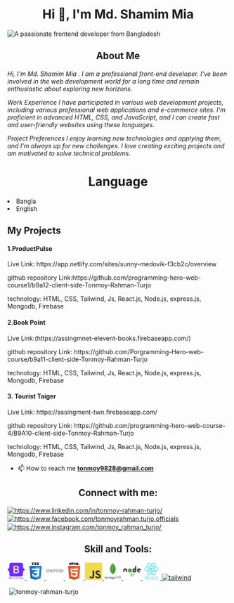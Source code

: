 

<h1 align="center">Hi 👋, I'm Md. Shamim Mia</h1>

![A passionate frontend developer from Bangladesh](https://i.ibb.co/DLwDJwV/2.png)
      
<h2 align="center">About Me</h2>
<h6>    Hi, I'm Md. Shamim Mia . I am a professional front-end developer. I've been involved in the web development world for a long time and remain enthusiastic about exploring new horizons.

Work Experience
I have participated in various web development projects, including various professional web applications and e-commerce sites. I'm proficient in advanced HTML, CSS, and JavaScript, and I can create fast and user-friendly websites using these languages.

Project Preferences
I enjoy learning new technologies and applying them, and I'm always up for new challenges. I love creating exciting projects and am motivated to solve technical problems.</h6>


 <div>
      <h1 align="center">Language</h1>
 <li>
 Bangla
  
 </li>
 <li> English</li>
 </div>

       
<div>
      <h2>My Projects</h2>
   <h4>
           1.ProductPulse
   </h4>
      Live Link: https://app.netlify.com/sites/sunny-medovik-f3cb2c/overview
            <p>  github repository Link:https://github.com/programming-hero-web-course1/b9a12-client-side-Tonmoy-Rahman-Turjo <p>
                  <p>technology: HTML, CSS, Tailwind, Js, React.js, Node.js, express.js, Mongodb, Firebase</p>
<h4>2.Book Point </h4>
Live Link:(https://assingmnet-elevent-books.firebaseapp.com/)

   <p> github repository Link: https://github.com/Porgramming-Hero-web-course/b9a11-client-side-Tonmoy-Rahman-Turjo <p>
         <p>technology: HTML, CSS, Tailwind, Js, React.js, Node.js, express.js, Mongodb, Firebase</p>
<h4> 3. Tourist Taiger</h4>
Live Link: https://assingment-twn.firebaseapp.com/
<p>github repository Link:  https://github.com/programming-hero-web-course-4/B9A10-client-side-Tonmoy-Rahman-Turjo</p>
<p>technology: HTML, CSS, Tailwind, Js, React.js, Node.js, express.js, Mongodb, Firebase</p>
</div>

- 📫 How to reach me **tonmoy9828@gmail.com**

<h2  align="center">Connect with me:</h2>
<p align="left">
<a href="https://linkedin.com/in/https://www.linkedin.com/in/tonmoy-rahman-turjo/" target="blank"><img align="center" src="https://raw.githubusercontent.com/rahuldkjain/github-profile-readme-generator/master/src/images/icons/Social/linked-in-alt.svg" alt="https://www.linkedin.com/in/tonmoy-rahman-turjo/" height="30" width="40" /></a>
<a href="https://fb.com/https://www.facebook.com/tonmoyrahman.turjo.officials" target="blank"><img align="center" src="https://raw.githubusercontent.com/rahuldkjain/github-profile-readme-generator/master/src/images/icons/Social/facebook.svg" alt="https://www.facebook.com/tonmoyrahman.turjo.officials" height="30" width="40" /></a>
<a href="https://instagram.com/https://www.instagram.com/tonmoy_rahman_turjo/" target="blank"><img align="center" src="https://raw.githubusercontent.com/rahuldkjain/github-profile-readme-generator/master/src/images/icons/Social/instagram.svg" alt="https://www.instagram.com/tonmoy_rahman_turjo/" height="30" width="40" /></a>
</p>

<h2 align="center">Skill and Tools:</h2>
<p align="left"> <a href="https://getbootstrap.com" target="_blank" rel="noreferrer"> <img src="https://raw.githubusercontent.com/devicons/devicon/master/icons/bootstrap/bootstrap-plain-wordmark.svg" alt="bootstrap" width="40" height="40"/> </a> <a href="https://www.w3schools.com/css/" target="_blank" rel="noreferrer"> <img src="https://raw.githubusercontent.com/devicons/devicon/master/icons/css3/css3-original-wordmark.svg" alt="css3" width="40" height="40"/> </a> <a href="https://expressjs.com" target="_blank" rel="noreferrer"> <img src="https://raw.githubusercontent.com/devicons/devicon/master/icons/express/express-original-wordmark.svg" alt="express" width="40" height="40"/> </a> <a href="https://www.w3.org/html/" target="_blank" rel="noreferrer"> <img src="https://raw.githubusercontent.com/devicons/devicon/master/icons/html5/html5-original-wordmark.svg" alt="html5" width="40" height="40"/> </a> <a href="https://developer.mozilla.org/en-US/docs/Web/JavaScript" target="_blank" rel="noreferrer"> <img src="https://raw.githubusercontent.com/devicons/devicon/master/icons/javascript/javascript-original.svg" alt="javascript" width="40" height="40"/> </a> <a href="https://www.mongodb.com/" target="_blank" rel="noreferrer"> <img src="https://raw.githubusercontent.com/devicons/devicon/master/icons/mongodb/mongodb-original-wordmark.svg" alt="mongodb" width="40" height="40"/> </a> <a href="https://nodejs.org" target="_blank" rel="noreferrer"> <img src="https://raw.githubusercontent.com/devicons/devicon/master/icons/nodejs/nodejs-original-wordmark.svg" alt="nodejs" width="40" height="40"/> </a> <a href="https://reactjs.org/" target="_blank" rel="noreferrer"> <img src="https://raw.githubusercontent.com/devicons/devicon/master/icons/react/react-original-wordmark.svg" alt="react" width="40" height="40"/> </a> <a href="https://tailwindcss.com/" target="_blank" rel="noreferrer"> <img src="https://www.vectorlogo.zone/logos/tailwindcss/tailwindcss-icon.svg" alt="tailwind" width="40" height="40"/> </a> </p>

<p>&nbsp;<img align="center" src="https://github-readme-stats.vercel.app/api?username=tonmoy-rahman-turjo&show_icons=true&locale=en" alt="tonmoy-rahman-turjo" /></p>





